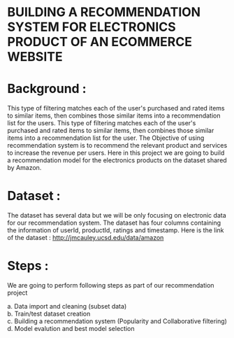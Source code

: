 # BUILDING A RECOMMENDATION SYSTEM FOR ELECTRONICS PRODUCT OF AN ECOMMERCE WEBSITE

# Background :

This type of filtering matches each of the user's purchased and rated items to similar items, then combines those similar items into a recommendation list for the users. This type of filtering matches each of the user's purchased and rated items to similar items, then combines those similar items into a recommendation list for the user. The Objective of using recommendation system is to recommend the relevant product and services to increase the revenue per users. Here in this project we are going to build a recommendation model for the electronics products on the dataset shared by Amazon.

# Dataset :

The dataset has several data but we will be only focusing on electronic data for our recommendation system. The dataset has four columns containing the information of userId, productId, ratings and timestamp. Here is the link of the dataset : http://jmcauley.ucsd.edu/data/amazon

# Steps :

We are going to perform following steps as part of our recommendation project

a. Data import and cleaning (subset data)  
b. Train/test dataset creation   
c. Building a recommendation system (Popularity and Collaborative filtering)    
d. Model evalution and best model selection 

